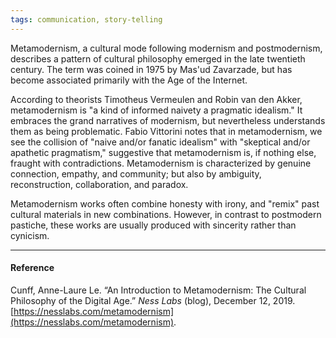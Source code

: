 ```yaml
---
tags: communication, story-telling
---
```


Metamodernism, a cultural mode following modernism and postmodernism, describes
a pattern of cultural philosophy emerged in the late twentieth century. The term
was coined in 1975 by Mas'ud Zavarzade, but has become associated primarily with
the Age of the Internet.

According to theorists Timotheus Vermeulen and Robin van den Akker,
metamodernism is "a kind of informed naivety a pragmatic idealism." It embraces
the grand narratives of modernism, but nevertheless understands them as being
problematic. Fabio Vittorini notes that in metamodernism, we see the collision
of "naive and/or fanatic idealism" with "skeptical and/or apathetic pragmatism,"
suggestive that metamodernism is, if nothing else, fraught with contradictions.
Metamodernism is characterized by genuine connection, empathy, and community;
but also by ambiguity, reconstruction, collaboration, and paradox.

Metamodernism works often combine honesty with irony, and "remix" past cultural
materials in new combinations. However, in contrast to postmodern pastiche,
these works are usually produced with sincerity rather than cynicism.

---

#### Reference

Cunff, Anne-Laure Le. “An Introduction to Metamodernism: The Cultural Philosophy
of the Digital Age.” _Ness Labs_ (blog), December 12, 2019.
[https://nesslabs.com/metamodernism](https://nesslabs.com/metamodernism).
